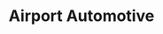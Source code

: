---
title: "Airport Automotive"
url: /colorado-springs/airport-automotive-east-platte-avenue/
shop: car repair
---
